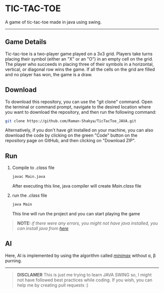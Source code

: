 # TIC-TAC-TOE
A game of tic-tac-toe made in java using swing.

---

## Game Details
Tic-tac-toe is a two-player game played on a 3x3 grid. Players take turns placing their symbol (either an "X" or an "O") in an empty cell on the grid. The player who succeeds in placing three of their symbols in a horizontal, vertical, or diagonal row wins the game. If all the cells on the grid are filled and no player has won, the game is a draw.

## Download
To download this repository, you can use the "git clone" command. Open the terminal or command prompt, navigate to the desired location where you want to download the repository, and then run the following command:

```bash
git clone https://github.com/Raman-Shakya/TicTacToe_JAVA.git
```
Alternatively, if you don't have git installed on your machine, you can also download the code by clicking on the green "Code" button on the repository page on GitHub, and then clicking on "Download ZIP".

## Run
1. Compile to *.class* file
    ```bash
    javac Main.java
    ```
    After executing this line, java compiler will create *Main.class* file

2. run the *.class* file
    ```bash
    java Main
    ```
    This line will run the project and you can start playing the game
>**NOTE:** *if there were any errors, you might not have java installed, you can install java from [here](https://www.oracle.com/java/technologies/downloads/)*

## AI
Here, AI is implemented by using the algorithm called *[minimax](https://en.wikipedia.org/wiki/Minimax)* without ɑ, β purning.

---
> **DISCLAMER** This is just me trying to learn JAVA SWING so, I might not have followed best practices while coding. If you wish, you can help me by creating pull requests :)